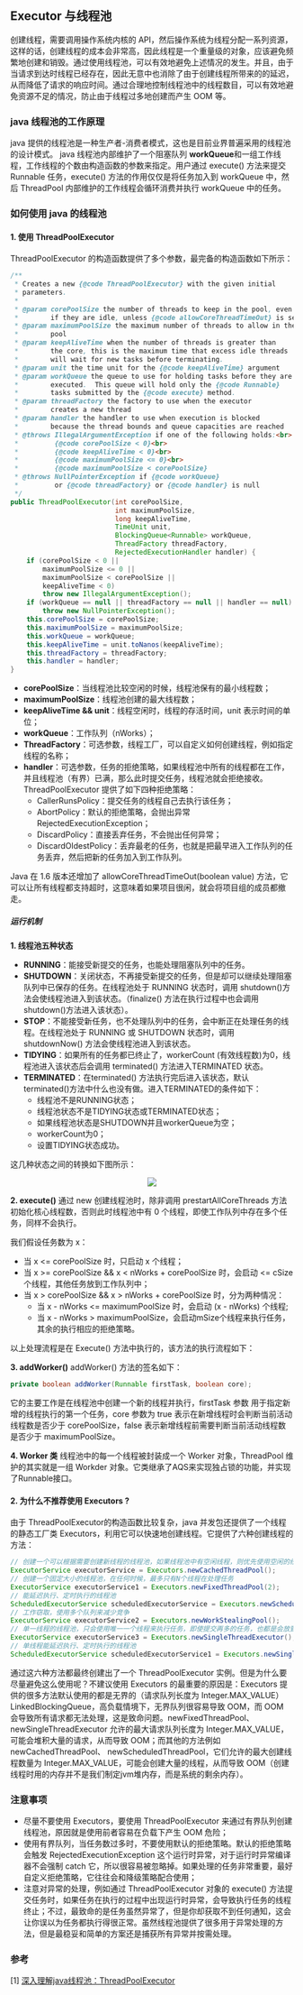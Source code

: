 ﻿## **Executor** 与线程池

创建线程，需要调用操作系统内核的 API，然后操作系统为线程分配一系列资源，这样的话，创建线程的成本会非常高，因此线程是一个重量级的对象，应该避免频繁地创建和销毁。通过使用线程池，可以有效地避免上述情况的发生。并且，由于当请求到达时线程已经存在，因此无意中也消除了由于创建线程所带来的的延迟，从而降低了请求的响应时间。通过合理地控制线程池中的线程数目，可以有效地避免资源不足的情况，防止由于线程过多地创建而产生 OOM 等。

### java 线程池的工作原理
java 提供的线程池是一种生产者-消费者模式，这也是目前业界普遍采用的线程池的设计模式。
java 线程池内部维护了一个阻塞队列 **workQueue**和一组工作线程，工作线程的个数由构造函数的参数来指定。用户通过 execute() 方法来提交 Runnable 任务，execute() 方法的作用仅仅是将任务加入到 workQueue 中，然后 ThreadPool 内部维护的工作线程会循环消费并执行 workQueue 中的任务。

### 如何使用 java 的线程池

#### 1. 使用 **ThreadPoolExecutor**
ThreadPoolExecutor 的构造函数提供了多个参数，最完备的构造函数如下所示：
```java
/**
 * Creates a new {@code ThreadPoolExecutor} with the given initial
 * parameters.
 *
 * @param corePoolSize the number of threads to keep in the pool, even
 *        if they are idle, unless {@code allowCoreThreadTimeOut} is set
 * @param maximumPoolSize the maximum number of threads to allow in the
 *        pool
 * @param keepAliveTime when the number of threads is greater than
 *        the core, this is the maximum time that excess idle threads
 *        will wait for new tasks before terminating.
 * @param unit the time unit for the {@code keepAliveTime} argument
 * @param workQueue the queue to use for holding tasks before they are
 *        executed.  This queue will hold only the {@code Runnable}
 *        tasks submitted by the {@code execute} method.
 * @param threadFactory the factory to use when the executor
 *        creates a new thread
 * @param handler the handler to use when execution is blocked
 *        because the thread bounds and queue capacities are reached
 * @throws IllegalArgumentException if one of the following holds:<br>
 *         {@code corePoolSize < 0}<br>
 *         {@code keepAliveTime < 0}<br>
 *         {@code maximumPoolSize <= 0}<br>
 *         {@code maximumPoolSize < corePoolSize}
 * @throws NullPointerException if {@code workQueue}
 *         or {@code threadFactory} or {@code handler} is null
 */
public ThreadPoolExecutor(int corePoolSize,
                          int maximumPoolSize,
                          long keepAliveTime,
                          TimeUnit unit,
                          BlockingQueue<Runnable> workQueue,
                          ThreadFactory threadFactory,
                          RejectedExecutionHandler handler) {
    if (corePoolSize < 0 ||
        maximumPoolSize <= 0 ||
        maximumPoolSize < corePoolSize ||
        keepAliveTime < 0)
        throw new IllegalArgumentException();
    if (workQueue == null || threadFactory == null || handler == null)
        throw new NullPointerException();
    this.corePoolSize = corePoolSize;
    this.maximumPoolSize = maximumPoolSize;
    this.workQueue = workQueue;
    this.keepAliveTime = unit.toNanos(keepAliveTime);
    this.threadFactory = threadFactory;
    this.handler = handler;
} 
```
- **corePoolSize**：当线程池比较空闲的时候，线程池保有的最小线程数；
- **maximumPoolSize**：线程池创建的最大线程数；
- **keepAliveTime && unit**：线程空闲时，线程的存活时间，unit 表示时间的单位；
- **workQueue**：工作队列（nWorks）；
- **ThreadFactory**：可选参数，线程工厂，可以自定义如何创建线程，例如指定线程的名称；
- **handler**：可选参数，任务的拒绝策略，如果线程池中所有的线程都在工作，并且线程池（有界）已满，那么此时提交任务，线程池就会拒绝接收。ThreadPoolExecutor 提供了如下四种拒绝策略：
    - CallerRunsPolicy：提交任务的线程自己去执行该任务；
    - AbortPolicy：默认的拒绝策略，会抛出异常 RejectedExecutionException；
    - DiscardPolicy：直接丢弃任务，不会抛出任何异常；
    - DiscardOldestPolicy：丢弃最老的任务，也就是把最早进入工作队列的任务丢弃，然后把新的任务加入到工作队列。

Java 在 1.6 版本还增加了 allowCoreThreadTimeOut(boolean value) 方法，它可以让所有线程都支持超时，这意味着如果项目很闲，就会将项目组的成员都撤走。
##### 运行机制
**1. 线程池五种状态**

- **RUNNING**：能接受新提交的任务，也能处理阻塞队列中的任务。
- **SHUTDOWN**：关闭状态，不再接受新提交的任务，但是却可以继续处理阻塞队列中已保存的任务。在线程池处于 RUNNING 状态时，调用 shutdown()方法会使线程池进入到该状态。（finalize() 方法在执行过程中也会调用shutdown()方法进入该状态）。
- **STOP**：不能接受新任务，也不处理队列中的任务，会中断正在处理任务的线程。在线程池处于 RUNNING 或 SHUTDOWN 状态时，调用 shutdownNow() 方法会使线程池进入到该状态。
- **TIDYING**：如果所有的任务都已终止了，workerCount (有效线程数)为0，线程池进入该状态后会调用 terminated() 方法进入TERMINATED 状态。
- **TERMINATED**：在terminated() 方法执行完后进入该状态，默认terminated()方法中什么也没有做。进入TERMINATED的条件如下：
    - 线程池不是RUNNING状态；
    - 线程池状态不是TIDYING状态或TERMINATED状态；
    - 如果线程池状态是SHUTDOWN并且workerQueue为空；
    - workerCount为0；
    - 设置TIDYING状态成功。

这几种状态之间的转换如下图所示：
<div align=center><img src="https://github.com/lidonggg/Learning-notes/blob/master/imgs/ThreadPoolExector_status.png"/></div>

**2. execute()**
通过 new 创建线程池时，除非调用 prestartAllCoreThreads 方法初始化核心线程数，否则此时线程池中有 0 个线程，即使工作队列中存在多个任务，同样不会执行。

我们假设任务数为 x：

- 当 x <= corePoolSize 时，只启动 x 个线程；
- 当 x >= corePoolSize && x < nWorks + corePoolSize 时，会启动 <= cSize 个线程，其他任务放到工作队列中；
- 当 x > corePoolSize && x > nWorks + corePoolSize 时，分为两种情况：
    - 当 x - nWorks <= maximumPoolSize 时，会启动 (x - nWorks) 个线程;
    - 当 x - nWorks > maximumPoolSize，会启动mSize个线程来执行任务，其余的执行相应的拒绝策略。

以上处理流程是在 Execute() 方法中执行的，该方法的执行流程如下：

**3. addWorker()**
addWorker() 方法的签名如下：
```java
private boolean addWorker(Runnable firstTask, boolean core);
```
它的主要工作是在线程池中创建一个新的线程并执行，firstTask 参数 用于指定新增的线程执行的第一个任务，core 参数为 true 表示在新增线程时会判断当前活动线程数是否少于 corePoolSize，false 表示新增线程前需要判断当前活动线程数是否少于 maximumPoolSize。

**4. Worker 类**
线程池中的每一个线程被封装成一个 Worker 对象，ThreadPool 维护的其实就是一组 Workder 对象。它类继承了AQS来实现独占锁的功能，并实现了Runnable接口。
    
#### 2. 为什么不推荐使用 **Executors** ?
由于 ThreadPoolExecutor的构造函数比较复杂，java 并发包还提供了一个线程的静态工厂类 Executors，利用它可以快速地创建线程。它提供了六种创建线程的方法：
```java
// 创建一个可以根据需要创建新线程的线程池，如果线程池中有空闲线程，则优先使用空闲的线程
ExecutorService executorService = Executors.newCachedThreadPool();
// 创建一个固定大小的线程池，在任何时候，最多只有N个线程在处理任务
ExecutorService executorService1 = Executors.newFixedThreadPool(2);
// 能延迟执行、定时执行的线程池
ScheduledExecutorService scheduledExecutorService = Executors.newScheduledThreadPool(1);
// 工作窃取，使用多个队列来减少竞争
ExecutorService executorService2 = Executors.newWorkStealingPool();
// 单一线程的线程池，只会使用唯一一个线程来执行任务，即使提交再多的任务，也都是会放到等待队列里进行等待
ExecutorService executorService3 = Executors.newSingleThreadExecutor();
// 单线程能延迟执行、定时执行的线程池
ScheduledExecutorService scheduledExecutorService1 = Executors.newSingleThreadScheduledExecutor();
```
通过这六种方法都最终创建出了一个 ThreadPoolExecutor 实例。但是为什么要尽量避免这么使用呢？不建议使用 Executors 的最重要的原因是：Executors 提供的很多方法默认使用的都是无界的（请求队列长度为 Integer.MAX_VALUE） LinkedBlockingQueue，高负载情境下，无界队列很容易导致 OOM，而 OOM 会导致所有请求都无法处理，这是致命问题。newFixedThreadPool、newSingleThreadExecutor 允许的最大请求队列长度为 Integer.MAX_VALUE，可能会堆积大量的请求，从而导致 OOM；而其他的方法例如 newCachedThreadPool、 newScheduledThreadPool，它们允许的最大创建线程数量为 Integer.MAX_VALUE，可能会创建大量的线程，从而导致 OOM（创建线程时用的内存并不是我们制定jvm堆内存，而是系统的剩余内存）。

### 注意事项
- 尽量不要使用 Executors，要使用 ThreadPoolExecutor 来通过有界队列创建线程池，原因就是使用前者容易在负载下产生 OOM 危险；
- 使用有界队列，当任务数过多时，不要使用默认的拒绝策略。默认的拒绝策略会触发 RejectedExecutionException 这个运行时异常，对于运行时异常编译器不会强制 catch 它，所以很容易被忽略掉。如果处理的任务非常重要，最好自定义拒绝策略，它往往会和降级策略配合使用；
- 注意对异常的处理，例如通过 ThreadPoolExecutor 对象的 execute() 方法提交任务时，如果任务在执行的过程中出现运行时异常，会导致执行任务的线程终止；不过，最致命的是任务虽然异常了，但是你却获取不到任何通知，这会让你误以为任务都执行得很正常。虽然线程池提供了很多用于异常处理的方法，但是最稳妥和简单的方案还是捕获所有异常并按需处理。

### 参考
[1] [深入理解java线程池：ThreadPoolExecutor](https://www.jianshu.com/p/d2729853c4da)
